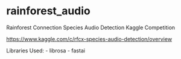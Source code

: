 # rainforest_audio
Rainforest Connection Species Audio Detection Kaggle Competition

https://www.kaggle.com/c/rfcx-species-audio-detection/overview

Libraries Used:
    - librosa
    - fastai